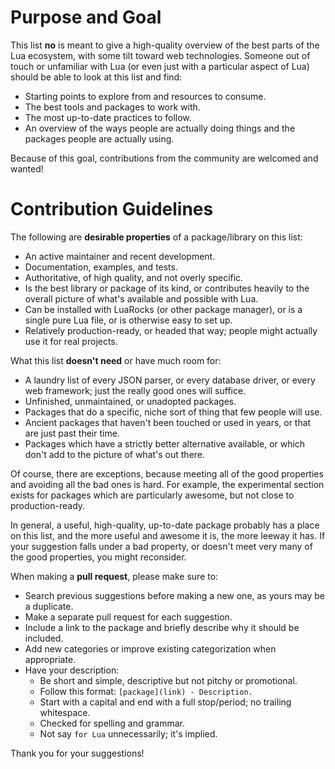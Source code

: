 # Purpose and Goal
This list **no** is meant to give a high-quality overview of the best parts of the Lua ecosystem, with some tilt toward web technologies. Someone out of touch or unfamiliar with Lua (or even just with a particular aspect of Lua) should be able to look at this list and find:
- Starting points to explore from and resources to consume.
- The best tools and packages to work with.
- The most up-to-date practices to follow.
- An overview of the ways people are actually doing things and the packages people are actually using.

Because of this goal, contributions from the community are welcomed and wanted!

# Contribution Guidelines

The following are **desirable properties** of a package/library on this list:
- An active maintainer and recent development.
- Documentation, examples, and tests.
- Authoritative, of high quality, and not overly specific.
- Is the best library or package of its kind, or contributes heavily to the overall picture of what's available and possible with Lua.
- Can be installed with LuaRocks (or other package manager), or is a single pure Lua file, or is otherwise easy to set up.
- Relatively production-ready, or headed that way; people might actually use it for real projects.

What this list **doesn't need** or have much room for:
- A laundry list of every JSON parser, or every database driver, or every web framework; just the really good ones will suffice.
- Unfinished, unmaintained, or unadopted packages.
- Packages that do a specific, niche sort of thing that few people will use.
- Ancient packages that haven't been touched or used in years, or that are just past their time.
- Packages which have a strictly better alternative available, or which don't add to the picture of what's out there.

Of course, there are exceptions, because meeting all of the good properties and avoiding all the bad ones is hard. For example, the experimental section exists for packages which are particularly awesome, but not close to production-ready.

In general, a useful, high-quality, up-to-date package probably has a place on this list, and the more useful and awesome it is, the more leeway it has. If your suggestion falls under a bad property, or doesn't meet very many of the good properties, you might reconsider.

When making a **pull request**, please make sure to:
- Search previous suggestions before making a new one, as yours may be a duplicate.
- Make a separate pull request for each suggestion.
- Include a link to the package and briefly describe why it should be included.
- Add new categories or improve existing categorization when appropriate.
- Have your description:
  - Be short and simple, descriptive but not pitchy or promotional.
  - Follow this format: `[package](link) - Description.`
  - Start with a capital and end with a full stop/period; no trailing whitespace.
  - Checked for spelling and grammar.
  - Not say `for Lua` unnecessarily; it's implied.

Thank you for your suggestions!
